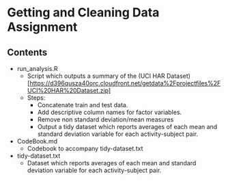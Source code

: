 # Getting and Cleaning Data Assignment

## Contents
- run_analysis.R
  - Script which outputs a summary of the (UCI HAR Dataset)[https://d396qusza40orc.cloudfront.net/getdata%2Fprojectfiles%2FUCI%20HAR%20Dataset.zip]
  - Steps:
    - Concatenate train and test data.
    - Add descriptive column names for factor variables.
    - Remove non standard deviation/mean measures
    - Output a tidy dataset which reports averages of each mean and standard deviation variable for each activity-subject pair.
- CodeBook.md
  - Codebook to accompany tidy-dataset.txt
- tidy-dataset.txt
  - Dataset which reports averages of each mean and standard deviation variable for each activity-subject pair.
